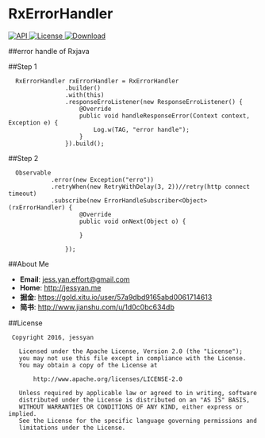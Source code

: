 # RxErrorHandler
[ ![API](https://img.shields.io/badge/API-15%2B-blue.svg?style=flat-square) ](https://developer.android.com/about/versions/android-4.0.3.html)
[ ![License](http://img.shields.io/badge/License-Apache%202.0-blue.svg?style=flat-square) ](http://www.apache.org/licenses/LICENSE-2.0)
[ ![Download](https://api.bintray.com/packages/jessyancoding/maven/rxerrorhandler/images/download.svg) ](https://bintray.com/jessyancoding/maven/rxerrorhandler/_latestVersion)

##error handle of Rxjava

##Step 1
```
  RxErrorHandler rxErrorHandler = RxErrorHandler 
                .builder()
                .with(this)
                .responseErroListener(new ResponseErroListener() {
                    @Override
                    public void handleResponseError(Context context, Exception e) {
                        Log.w(TAG, "error handle");
                    } 
                }).build();
```

##Step 2
```
  Observable
            .error(new Exception("erro"))
            .retryWhen(new RetryWithDelay(3, 2))//retry(http connect timeout) 
            .subscribe(new ErrorHandleSubscriber<Object>(rxErrorHandler) {
                    @Override
                    public void onNext(Object o) {

                    }

                });
```

##About Me
* **Email**: <jess.yan.effort@gmail.com>  
* **Home**: <http://jessyan.me>
* **掘金**: <https://gold.xitu.io/user/57a9dbd9165abd0061714613>
* **简书**: <http://www.jianshu.com/u/1d0c0bc634db>  

##License
``` 
 Copyright 2016, jessyan               
  
   Licensed under the Apache License, Version 2.0 (the "License");
   you may not use this file except in compliance with the License.
   You may obtain a copy of the License at   

       http://www.apache.org/licenses/LICENSE-2.0  

   Unless required by applicable law or agreed to in writing, software
   distributed under the License is distributed on an "AS IS" BASIS,
   WITHOUT WARRANTIES OR CONDITIONS OF ANY KIND, either express or implied.
   See the License for the specific language governing permissions and
   limitations under the License. 
```
